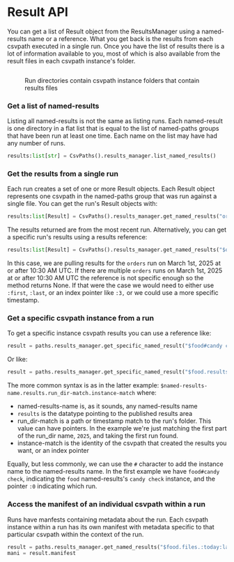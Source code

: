 # Result API

You can get a list of Result object from the ResultsManager using a named-results name or a reference. What you get back is the results from each csvpath executed in a single run. Once you have the list of results there is a lot of information available to you, most of which is also available from the result files in each csvpath instance's folder.&#x20;

<figure><img src="../../../../../.gitbook/assets/Screenshot 2025-03-29 at 11.04.54 PM.png" alt=""><figcaption><p>Run directories contain csvpath instance folders that contain results files</p></figcaption></figure>

### Get a list of named-results

Listing all named-results is not the same as listing runs. Each named-result is one directory in a flat list that is equal to the list of named-paths groups that have been run at least one time. Each name on the list may have had any number of runs.

```python
results:list[str] = CsvPaths().results_manager.list_named_results()
```

### Get the results from a single run

Each run creates a set of one or more Result objects. Each Result object represents one csvpath in the named-paths group that was run against a single file. You can get the run's Result objects with:&#x20;

```python
results:list[Result] = CsvPaths().results_manager.get_named_results("orders")
```

The results returned are from the most recent run. Alternatively, you can get a specific run's results using a results reference:

```python
results:list[Result] = CsvPaths().results_manager.get_named_results("$orders.results.2025-03-01_10:3")")
```

In this case, we are pulling results for the `orders` run on March 1st, 2025 at or after 10:30 AM UTC.  If there are multiple `orders` runs on March 1st, 2025 at or after 10:30 AM UTC the reference is not specific enough so the method returns None. If that were the case we would need to either use `:first`, `:last`, or an index pointer like `:3,` or we could use a more specific timestamp.

### Get a specific csvpath instance from a run

To get a specific instance csvpath results you can use a reference like:

```python
result = paths.results_manager.get_specific_named_result("$food#candy check.results.:0")
```

Or like:&#x20;

```python
result = paths.results_manager.get_specific_named_result("$food.results.2025.candy check")
```

The more common syntax is as in the latter example: `$named-results-name.results.run_dir-match.instance-match` where:

* named-results-name is, as it sounds, any named-results name
* `results` is the datatype pointing to the published results area
* run\_dir-match is a path or timestamp match to the run's folder. This value can have pointers. In the example we're just matching the first part of the run\_dir name, `2025`, and taking the first run found.
* instance-match is the identity of the csvpath that created the results you want, or an index pointer

Equally, but less commonly, we can use the `#` character to add the instance name to the named-results name. In the first example we have `food#candy check`, indicating the `food` named-results's `candy check` instance, and the pointer `:0` indicating which run.

### Access the manifest of an individual csvpath within a run

Runs have manfests containing metadata about the run. Each csvpath instance within a run has its own manifest with metadata specific to that particular csvpath within the context of the run.

```python
result = paths.results_manager.get_named_results("$food.files.:today:last.candy check")
mani = result.manifest
```




